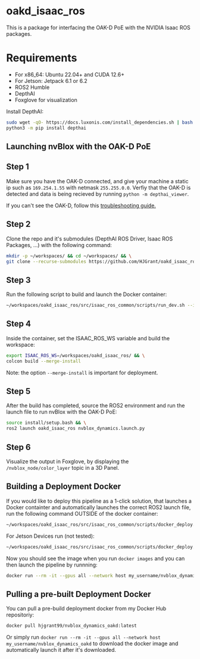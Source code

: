 # oakd_isaac_ros

This is a package for interfacing the OAK-D PoE with the NVIDIA Isaac ROS packages. 

# Requirements
 - For x86_64: Ubuntu 22.04+ and CUDA 12.6+ 
 - For Jetson: Jetpack 6.1 or 6.2
 - ROS2 Humble
 - DepthAI
 - Foxglove for visualization

Install DepthAI: 
```bash
sudo wget -qO- https://docs.luxonis.com/install_dependencies.sh | bash && \
python3 -m pip install depthai
```

## Launching nvBlox with the OAK-D PoE
## Step 1 
Make sure you have the OAK-D connected, and give your machine a static ip such as ` 169.254.1.55 ` with netmask ` 255.255.0.0 `. Verfiy that the OAK-D is detected and data is being 
recieved by running ` python -m depthai_viewer `. 

If you can't see the OAK-D, follow this [troubleshooting guide.](https://docs.luxonis.com/hardware/platform/deploy/poe-deployment-guide#connected-to-the-same-lan-via-2-interfaces-wifi-ethernet)

## Step 2
Clone the repo and it's submodules (DepthAI ROS Driver, Isaac ROS Packages, ...) with the following command: 

```bash
mkdir -p ~/workspaces/ && cd ~/workspaces/ && \
git clone --recurse-submodules https://github.com/HJGrant/oakd_isaac_ros.git
```

## Step 3
Run the following script to build and launch the Docker container:

```bash
~/workspaces/oakd_isaac_ros/src/isaac_ros_common/scripts/run_dev.sh --isaac_ros_dev_dir ~/workspaces/oakd_isaac_ros/
```

## Step 4
Inside the container, set the ISAAC_ROS_WS variable and build the workspace:

```bash
export ISAAC_ROS_WS=/workspaces/oakd_isaac_ros/ && \
colcon build --merge-install
```

Note: the option `--merge-install` is important for deployment. 

## Step 5
After the build has completed, source the ROS2 environment and run the launch file to run nvBlox with the OAK-D PoE:

```bash
source install/setup.bash && \
ros2 launch oakd_isaac_ros nvblox_dynamics.launch.py
```

## Step 6
Visualize the output in Foxglove, by displaying the `/nvblox_node/color_layer` topic in a 3D Panel. 


## Building a Deployment Docker
If you would like to deploy this pipeline as a 1-click solution, that launches a Docker containter and automatically launches the correct ROS2 launch file, run the following command OUTSIDE of the docker container: 

```bash
~/workspaces/oakd_isaac_ros/src/isaac_ros_common/scripts/docker_deploy.sh --base_image_key "x86_64.ros2_humble.oakd" --ros_ws ~/workspaces/oakd_isaac_ros --launch_package "oakd_isaac_ros" --launch_file "nvblox_dynamics.launch.py" -n "my_username/nvblox_dynamics_oakd" 
```

For Jetson Devices run (not tested):

```bash
~/workspaces/oakd_isaac_ros/src/isaac_ros_common/scripts/docker_deploy.sh --base_image_key "aarch64.ros2_humble.oakd" --ros_ws ~/workspaces/isaac_ros-dev --launch_package "oakd_isaac_ros" --launch_file "nvblox_dynamics.launch.py" -n "my_username/nvblox_dynamics_oakd_jetson_aarch64" 
```
Now you should see the image when you run `docker images` and you can then launch the pipeline by runnning: 

```bash
docker run --rm -it --gpus all --network host my_username/nvblox_dynamics_oakd 
```

## Pulling a pre-built Deployment Docker
You can pull a pre-build deployment docker from my Docker Hub repositoriy: 

```bash
docker pull hjgrant99/nvblox_dynamics_oakd:latest
```

Or simply run `docker run --rm -it --gpus all --network host my_username/nvblox_dynamics_oakd` to download the docker image and automatically launch it after it's downloaded. 
